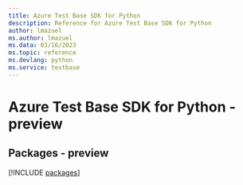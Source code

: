 ```yaml
---
title: Azure Test Base SDK for Python
description: Reference for Azure Test Base SDK for Python
author: lmazuel
ms.author: lmazuel
ms.data: 03/16/2023
ms.topic: reference
ms.devlang: python
ms.service: testbase
---
```

# Azure Test Base SDK for Python - preview
## Packages - preview
[!INCLUDE [packages](test-base-index.md)]